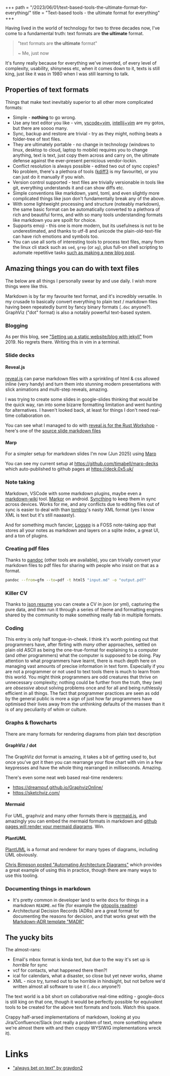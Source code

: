 +++
path = "/2023/06/01/text-based-tools-the-ultimate-format-for-everything/"
title = "Text-based tools - the ultimate format for everything"
+++

Having lived in the world of technology for two to three decades now, I've come to a fundamental truth: text formats are **the ultimate** format.

> "text formats are **the ultimate** format"  
>  
> ~ Me, just now

It's funny really because for everything we've invented, of every level of complexity, usability, shinyness etc, when it comes down to it, texts is still king, just like it was in 1980 when I was still learning to talk.

## Properties of text formats

Things that make text inevitably superior to all other more complicated formats:

- Simple - **nothing** to go wrong.
- Use any text editor you like - vim, [vscode+vim](https://marketplace.visualstudio.com/items?itemName=yzhang.markdown-all-in-one), [intellij+vim](https://plugins.jetbrains.com/plugin/164-ideavim) are my gotos, but there are soooo many.
- Sync, backup and restore are trivial - try as they might, nothing beats a folder-tree of text files.
- They are ultimately portable - no change in technology (windows to linux, desktop to cloud, laptop to mobile) requires you to change anything, text is text, just copy them across and carry on, the ultimate defense against the ever-present pernicious vendor-lockin.
- Conflict resolution is always possible - edited two out of sync copies? No problem, there's a plethora of tools ([kdiff3](https://kdiff3.sourceforge.net/) is my favourite), or you can just do it manually if you wish.
- Version control supported - text files are trivially versionable in tools like git, everything understands it and can show diffs etc.
- Simple conventions like markdown, yaml, toml, and even slightly more complicated things like json don't fundamentally break any of the above.
- With some lightweight processing and structure (noteably markdown), the same basic format can be automatically converted to a plethora of rich and beautiful forms, and with so many tools understanding formats like markdown you are spoilt for choice.
- Supports emoji - this one is more modern, but its usefulness is not to be underestimated, and thanks to utf-8 and unicode the plain-old-text-file can have rich emotions and symbols too.
- You can use all sorts of interesting tools to process text files, many from the linux cli stack such as `sed`, `grep` (or `ag`), plus full-on shell scripting to automate repetitive tasks [such as making a new blog post](https://github.com/timabell/timwise.co.uk/blob/eff17d609f862a14275c4fa0bd8319d13d59574e/new).

## Amazing things you can do with text files

The below are all things I personally swear by and use daily. I wish more things were like this.

Markdown is by far my favourite text format, and it's incredibly versatile. In my crusade to basically convert everything to plain text / markdown files having been repeatedly burnt by fancy binary formats (`.doc` anyone?). GraphViz ("dot" format) is also a notably powerful text-based system.

### Blogging

As per this blog, see ["Setting up a static website/blog with jekyll"](/2019/06/24/setting-up-a-jekyll-blog/) from 2019. No regrets there. Writing this in vim in a terminal.

### Slide decks

#### Reveal.js

[reveal.js](https://revealjs.com/) can parse markdown files with a sprinkling of html & css allowed inline (very handy) and turn them into stunning modern presentations with slick animations and multi-step reveals, amazing.

I was trying to create some slides in google-slides thinking that would be the quick way, ran into some bizarre formatting limitation and went hunting for alternatives. I haven't looked back, at least for things I don't need real-time collaboration on.

You can see what I managed to do with [reveal.js for the Rust Workshop](https://rustworkshop.github.io/slide-decks/) - here's one of the [source slide markdown files](https://github.com/rustworkshop/slide-decks/blob/7eb002bfc1431025b47de97fd20e163456b5d7e5/decks/rust-workshop-master/slides.md?plain=1)

#### Marp

For a simpler setup for markdown slides I'm now (Jun 2025) using [Marp](https://marp.app/)

You can see my current setup at <https://github.com/timabell/marp-decks> which auto-published to github pages at <https://deck.0x5.uk/>

### Note taking

Markdown, VSCode with some markdown plugins, maybe even a [markdown-wiki](https://marketplace.visualstudio.com/items?itemName=kortina.vscode-markdown-notes) tool. [Markor](https://f-droid.org/packages/net.gsantner.markor/) on android. [Syncthing](https://syncthing.net/) to keep them in sync across devices. Works for me, and any conflicts due to editing files out of sync is easier to deal with than [tomboy](https://wiki.gnome.org/Apps/Tomboy)'s nasty XML format (yes I know XML is text but it's still naaaasty).

And for something much fancier, [Logseq](https://logseq.com/) is a FOSS note-taking app that stores all your notes as markdown and layers on a sqlite index, a great UI, and a ton of plugins.

### Creating pdf files

Thanks to [pandoc](https://pandoc.org/) (other tools are available), you can trivially convert your markdown files to pdf files for sharing with people who insist on that as a format.

```bash
pandoc --from=gfm --to=pdf -t html5 "input.md" -o "output.pdf"
```

### Killer CV

Thanks to [json resume](https://jsonresume.org/) you can create a CV in json (or yml), capturing the pure data, and then run it through a series of theme and formatting engines shared by the community to make something really fab in multiple formats.

### Coding

This entry is only half tongue-in-cheek. I think it's worth pointing out that programmers have, after flirting with *many* other approaches, settled on plain old ASCII as being the one-true-format for explaining to a computer (and other programmers) what the computer is supposed to be doing. Pay attention to what programmers have learnt, there is much depth here on managing vast amounts of precise information in text form. Especially if you are not a programmer or not used to text tools there is much to learn from this world. You might think programmers are odd creatures that thrive on unnecessary complexity; nothing could be further from the truth, they (we) are *obsessive* about solving problems once and for all and being ruthlessly efficient in all things. The fact that programmer practices are seen as odd by the general public is more a sign of just how far programmers have optimised their lives away from the unthinking defaults of the masses than it is of any peculiarity of whim or culture.

### Graphs & flowcharts

There are many formats for rendering diagrams from plain text description

#### GraphViz / dot

The GraphViz dot format is amazing, it takes a bit of getting used to, but once you've got it then you can rearrange your flow chart with vim in a few keypresses and have the whole thing rearranged in milliseconds. Amazing.

There's even some neat web based real-time renderers:

- <https://dreampuf.github.io/GraphvizOnline/>
- <https://sketchviz.com/>

#### Mermaid

For UML, graphviz and many other formats there is [mermaid.js](https://mermaid.js.org/), and amazingly you can embed the mermaid formats in markdown and [github pages will render your mermaid diagrams](https://docs.github.com/en/get-started/writing-on-github/working-with-advanced-formatting/creating-diagrams). Win.

#### PlantUML

[PlantUML](https://plantuml.com/) is a format and renderer for many types of diagrams, including UML obviously.

[Chris Bimpson posted "Automating Architecture Diagrams"](https://christopher-bimson.github.io/2025/05/automating-architecture-diagrams/) which provides a great example of using this in practice, though there are many ways to use this tooling.

### Documenting things in markdown

- It's pretty common in developer land to write docs for things in a markdown `README.md` file (for example the [gitopolis readme](https://github.com/rustworkshop/gitopolis/blob/main/README.md))
- Architectural Decision Records (ADRs) are a great format for documenting the reasons for decision, and that works great with the [Markdown-ADR template "MADR"](https://adr.github.io/madr/)

## The yucky bits

The almost-rans:

- Email's mbox format is kinda text, but due to the way it's set up is *horrible* for sync
- vcf for contacts, what happened there then?!
- ical for calendars, what a disaster, so close but yet never works, shame
- XML - nice try, turned out to be horrible in hindsight, but not before we'd written almost all software to use it (`.docx` anyone?)

The text world is a bit short on collaborative real-time editing - google-docs is still king on that one, though it would be perfectly possible for equivalent tools to be created for the above text formats and tools. Watch this space.

Crappy half-arsed implementations of markdown, looking at you Jira/Confluence/Slack (not really a problem of text, more something where we're almost there with and then crappy WYSIWIG implementations wreck it).

# Links

- ["always bet on text" by graydon2](https://graydon2.dreamwidth.org/193447.html)
